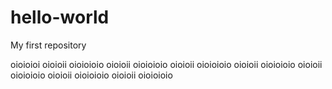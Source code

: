 # hello-world
My first repository

oioioioi
oioioii
oioioioio
oioioii
oioioioio
oioioii
oioioioio
oioioii
oioioioio
oioioii
oioioioio
oioioii
oioioioio
oioioii
oioioioio
